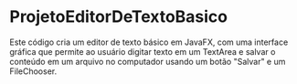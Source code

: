 # ProjetoEditorDeTextoBasico
Este código cria um editor de texto básico em JavaFX, com uma interface gráfica que permite ao usuário digitar texto em um TextArea e salvar o conteúdo em um arquivo no computador usando um botão "Salvar" e um FileChooser.
